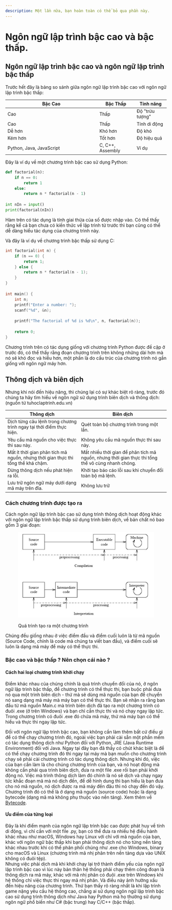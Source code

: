 ```yaml
---
description: Một lần nữa, bạn hoàn toàn có thể bỏ qua phần này.
---
```


# Ngôn ngữ lập trình bậc cao và bậc thấp.

## Ngôn ngữ lập trình bậc cao và ngôn ngữ lập trình bậc thấp

Trước hết đây là bảng so sánh giữa ngôn ngữ lập trình bậc cao với ngôn ngữ lập trình bậc thấp:

<table><thead><tr><th width="273">Bậc Cao</th><th>Bậc Thấp</th><th>Tính năng</th></tr></thead><tbody><tr><td>Cao</td><td>Thấp</td><td>Độ "trừu tượng"</td></tr><tr><td>Cao</td><td>Thấp</td><td>Tính di động</td></tr><tr><td>Dễ hơn</td><td>Khó hơn</td><td>Độ khó</td></tr><tr><td>Kém hơn</td><td>Tốt hơn</td><td>Độ hiệu quả</td></tr><tr><td>Python, Java, JavaScript</td><td>C, C++, Assembly</td><td>Ví dụ</td></tr></tbody></table>

Đây là ví dụ về một chương trình bậc cao sử dụng Python:&#x20;

```python
def factorial(n):
    if n == 0:
        return 1
    else:
        return n * factorial(n - 1)

int nIn = input()
print(factorial(nIn))
```

Hàm trên có tác dụng là tính giai thừa của số được nhập vào. Có thể thấy rằng kể cả bạn chưa có kiến thức về lập trình từ trước thì bạn cũng có thể dễ dàng hiểu tác dụng của chương trình này.

Và đây là ví dụ về chương trình bậc thấp sử dụng C:

```c
int factorial(int n) {
    if (n == 0) {
        return 1;
    } else {
        return n * factorial(n - 1);
    }
}

int main() {
    int n;
    printf("Enter a number: ");
    scanf("%d", &n);

    printf("The factorial of %d is %d\n", n, factorial(n));

    return 0;
}
```

Chương trình trên có tác dụng giống với chương trình Python được đề cập ở trước đó, có thể thấy rằng đoạn chương trình trên không những dài hơn mà nó sẽ khó đọc và hiểu hơn, một phần là do cấu trúc của chương trình nó gần giống với ngôn ngữ máy hơn.

## Thông dịch và biên dịch

Nhưng khi nói đến hiệu năng, thì chúng lại có sự khác biệt rõ ràng, trước đó chúng ta hãy tìm hiểu về ngôn ngữ sử dụng trình biên dịch và thông dịch: (nguồn từ tuhoclaptrinh.edu.vn)

| Thông dịch                                                                       | Biên dịch                                                                                         |
| -------------------------------------------------------------------------------- | ------------------------------------------------------------------------------------------------- |
| Dịch từng câu lệnh trong chương trình ngay tại thời điểm thực hiện.              | Quét toàn bộ chương trình trong một lần.                                                          |
| Yêu cầu mã nguồn cho việc thực thi sau này.                                      | Không yêu cầu mã nguồn thực thi sau này.                                                          |
| Mất ít thời gian phân tích mã nguồn, nhưng thời gian thực thi tổng thể khá chậm. | Mất nhiều thời gian để phân tích mã nguồn, nhưng thời gian thực thi tổng thể vô cùng nhanh chóng. |
| Dừng thông dịch nếu phát hiện ra lỗi.                                            | Khởi tạo báo cáo lỗi sau khi chuyển đổi toàn bộ mã lệnh.                                          |
| Lưu trữ ngôn ngữ máy dưới dạng mã máy trên đĩa.                                  | Không lưu trữ                                                                                     |

### Cách chương trình được tạo ra

Cách ngôn ngữ lập trình bậc cao sử dụng trình thông dịch hoạt động khác với ngôn ngữ lập trình bậc thấp sử dụng trình biên dịch, về bản chất nó bao gồm 3 giai đoạn:&#x20;

<figure><img src="../../.gitbook/assets/compiler-vs-interpreter-vs-assembler.jpg" alt=""><figcaption><p>Quá trình tạo ra một chương trình</p></figcaption></figure>

Chúng đều giống nhau ở việc điểm đầu và điểm cuối luôn là từ mã nguồn (Source Code, chính là code mà chúng ta viết ban đầu), và điểm cuối sẽ luôn là dạng mã máy để máy có thể thực thi.

### Bậc cao và bậc thấp ? Nên chọn cái nào ?

#### Cách hai loại chương trình khởi chạy

Điểm khác nhau của chúng chính là quá trình chuyển đổi của nó, ở ngôn ngữ lập trình bậc thấp, để chương trình có thể thực thi, bạn buộc phải đưa nó qua một trình biên dịch - thứ mà sẽ dùng mã nguồn của bạn để chuyển nó sang dạng mã máy mà máy bạn có thể thực thi. Bạn sẽ nhận ra rằng ban đầu từ mã nguồn Main.c mà trình biên dịch đã tạo ra một chương trình có đuôi .exe (ở trên Windows) và bạn chỉ cần thực thi và nó chạy ngay lập tức. Trong chương trình có đuôi .exe đó chứa mã máy, thứ mà máy bạn có thể hiểu và thực thi ngay lập tức.

Đối với ngôn ngữ lập trình bậc cao, bạn không cần làm thêm bất cứ điều gì để có thể chạy chương trình đó, ngoài việc bạn phải cài sẵn một phần mềm có tác dụng thông dịch như Python đối với Python, JRE (Java Runtime Environment) đối với Java. Ngay tại đây bạn đã thấy có chút khác biệt là để có thể chạy chương trình đó thì ngay tại máy mà bạn muốn cho chương trình chạy sẽ phải cài chương trình có tác dụng thông dịch. Nhưng khi đó, việc của bạn cần làm là cho chúng chương trình của bạn, và nó hoạt động mà không cần phải qua trình biên dịch, đưa ra một file .exe rồi bạn phải khởi động nó. Việc mà trình thông dịch làm đó chính là nó sẽ dịch và chạy ngay tức khắc đoạn mã mà nó dịch đến, để dễ hình dung thì bạn hiểu là bạn đưa cho nó mã nguồn, nó dịch được ra mã máy đến đâu thì nó chạy đến đó vậy. Chương trình đó có thể là ở dạng mã nguồn (source code) hoặc là dạng bytecode (dạng mã mà không phụ thuộc vào nền tảng). Xem thêm về [Bytecode](https://en.wikipedia.org/wiki/Bytecode).

#### Ưu điểm của từng loại

Đây là khi điểm mạnh của ngôn ngữ lập trình bậc cao được phát huy về tính di động, vì chỉ cần với một file .py, bạn có thể đưa ra nhiều hệ điều hành khác nhau như macOS, Windows hay Linux với chỉ với mã nguồn của bạn, khác với ngôn ngữ bậc thấp khi bạn phải thông dịch nó cho từng nền tảng khác nhau trước khi có thể phân phối chúng như .exe cho Windows, binary cho macOS và Linux (chương trình mã nhị phân trên nền tảng dựa vào UNIX không có đuôi tệp). \
Nhưng việc phải dịch mã khi khởi chạy lại trở thành điểm yếu của ngôn ngữ lập trình bậc cao vì lúc này bản thân hệ thống phải chạy thêm công đoạn là thông dịch ra mã máy, khác với mã nhị phân có đuôi .exe trên Windows khi hệ thống chỉ việc thực thi ngay mã nhị phân. Và điều này ảnh hưởng xấu đến hiệu năng của chương trình. Thứ bạn thấy rõ ràng nhất là khi lập trình game nặng yêu cầu hệ thống cao, chẳng ai sử dụng ngôn ngữ lập trình bậc cao sử dụng trình thông dịch như Java hay Python mà họ thường sử dụng ngôn ngữ phổ biến như C# (bậc trung) hay C/C++ (bậc thấp).
